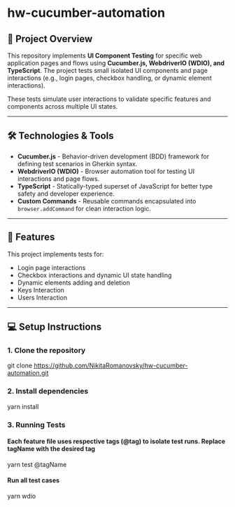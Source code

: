 # hw-cucumber-automation

## 🚀 Project Overview
This repository implements **UI Component Testing** for specific web application pages and flows using **Cucumber.js, WebdriverIO (WDIO), and TypeScript**. The project tests small isolated UI components and page interactions (e.g., login pages, checkbox handling, or dynamic element interactions).

These tests simulate user interactions to validate specific features and components across multiple UI states.

---

## 🛠️ **Technologies & Tools**
- **Cucumber.js** - Behavior-driven development (BDD) framework for defining test scenarios in Gherkin syntax.  
- **WebdriverIO (WDIO)** - Browser automation tool for testing UI interactions and page flows.  
- **TypeScript** - Statically-typed superset of JavaScript for better type safety and developer experience.  
- **Custom Commands** - Reusable commands encapsulated into `browser.addCommand` for clean interaction logic.  

---

## 📂 **Features**

This project implements tests for:

- Login page interactions  
- Checkbox interactions and dynamic UI state handling  
- Dynamic elements adding and deletion  
- Keys Interaction
- Users Interaction  

---

## 💻 **Setup Instructions**

### 1. Clone the repository
git clone https://github.com/NikitaRomanovsky/hw-cucumber-automation.git

### 2. Install dependencies
yarn install

### 3. Running Tests
#### Each feature file uses respective tags (@tag) to isolate test runs. Replace tagName with the desired tag
yarn test @tagName
#### Run all test cases
yarn wdio

